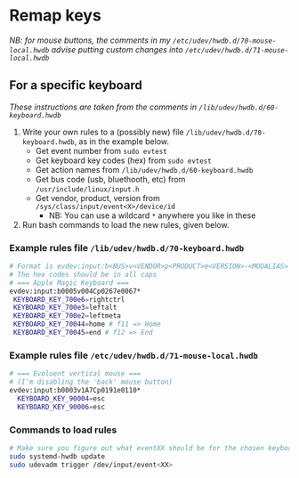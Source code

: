 # Remap keys

*NB: for mouse buttons, the comments in my  `/etc/udev/hwdb.d/70-mouse-local.hwdb` advise putting custom changes into `/etc/udev/hwdb.d/71-mouse-local.hwdb`*

## For a specific keyboard
*These instructions are taken from the comments in `/lib/udev/hwdb.d/60-keyboard.hwdb`*

1. Write your own rules to a (possibly new) file `/lib/udev/hwdb.d/70-keyboard.hwdb`, as in the example below.
    - Get event number from `sudo evtest`
    - Get keyboard key codes (hex) from `sudo evtest`
    - Get action names from `/lib/udev/hwdb.d/60-keyboard.hwdb`
    - Get bus code (usb, bluethooth, etc) from `/usr/include/linux/input.h`
    - Get vendor, product, version from `/sys/class/input/event<X>/device/id`
        - NB: You can use a wildcard `*` anywhere you like in these
2. Run bash commands to load the new rules, given below.

### Example rules file `/lib/udev/hwdb.d/70-keyboard.hwdb`
```bash
# Format is evdev:input:b<BUS>v<VENDOR>p<PRODUCT>e<VERSION>-<MODALIAS>
# The hex codes should be in all caps
# === Apple Magic Keyboard ===
evdev:input:b0005v004Cp0267e0067*
 KEYBOARD_KEY_700e6=rightctrl
 KEYBOARD_KEY_700e3=leftalt
 KEYBOARD_KEY_700e2=leftmeta
 KEYBOARD_KEY_70044=home # f11 => Home
 KEYBOARD_KEY_70045=end # f12 => End
```

### Example rules file `/etc/udev/hwdb.d/71-mouse-local.hwdb`
```bash
# === Evoluent vertical mouse ===
# (I'm disabling the 'back' mouse button)
evdev:input:b0003v1A7Cp0191e0110*
  KEYBOARD_KEY_90004=esc
  KEYBOARD_KEY_90006=esc
```


### Commands to load rules
```bash
# Make sure you figure out what eventXX should be for the chosen keyboard. Use `sudo evtest` to find out.
sudo systemd-hwdb update
sudo udevadm trigger /dev/input/event<XX>
```

<!--stackedit_data:
eyJoaXN0b3J5IjpbLTE4NzU3NjY1MjQsLTc4MTk2MjM4MywtMT
EyMjY3NDYwMCwyODE1MTc1NDhdfQ==
-->